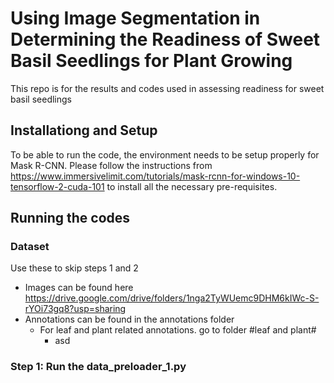 # Using Image Segmentation in Determining the Readiness of Sweet Basil Seedlings for Plant Growing
This repo is for the results and codes used in assessing readiness for sweet basil seedlings

## Installationg and Setup
To be able to run the code, the environment needs to be setup properly for Mask R-CNN. Please follow the instructions from https://www.immersivelimit.com/tutorials/mask-rcnn-for-windows-10-tensorflow-2-cuda-101 to install all the necessary pre-requisites.

## Running the codes

### Dataset
Use these to skip steps 1 and 2
* Images can be found here https://drive.google.com/drive/folders/1nga2TyWUemc9DHM6kIWc-S-rYOi73gq8?usp=sharing
* Annotations can be found in the annotations folder
  * For leaf and plant related annotations. go to folder #leaf and plant#
    * asd


### Step 1: Run the data_preloader_1.py
